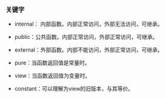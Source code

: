 ### **关键字**
* internal： 内部函数。内部正常访问，外部无法访问，可继承。

* public：公共函数。内部正常访问，外部正常访问，可继承。

* external：外部函数。内部不能访问，外部正常访问，可继承。

* pure：当函数返回值是常量时。

* view：当函数返回值为变量时。

* constant：可以理解为view的旧版本，与其等价。